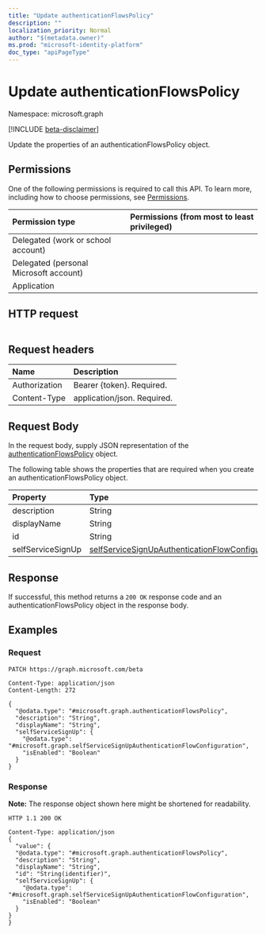 ```yaml
---
title: "Update authenticationFlowsPolicy"
description: ""
localization_priority: Normal
author: "$(metadata.owner)"
ms.prod: "microsoft-identity-platform"
doc_type: "apiPageType"
---
```


# Update authenticationFlowsPolicy

Namespace: microsoft.graph

[!INCLUDE [beta-disclaimer](../../includes/beta-disclaimer.md)]

Update the properties of an authenticationFlowsPolicy object.

## Permissions

One of the following permissions is required to call this API. To learn more, including how to choose permissions, see [Permissions](/graph/permissions-reference).

| Permission type                        | Permissions (from most to least privileged) |
| :------------------------------------- | :------------------------------------------ |
| Delegated (work or school account)     |                                             |
| Delegated (personal Microsoft account) |                                             |
| Application                            |                                             |

## HTTP request

<!-- {
  "blockType": "ignored"
}
-->

```http

```

## Request headers

| Name          | Description                 |
| :------------ | :-------------------------- |
| Authorization | Bearer {token}. Required.   |
| Content-Type  | application/json. Required. |

## Request Body

In the request body, supply JSON representation of the [authenticationFlowsPolicy](../resources/-authenticationflowspolicy.md) object.

<!-- Actions and Functions -->

<!-- CRUD Methods -->

The following table shows the properties that are required when you create an authenticationFlowsPolicy object.

| Property          | Type                                                                                                                 | Description |
| :---------------- | :------------------------------------------------------------------------------------------------------------------- | :---------- |
| description       | String                                                                                                               |             |
| displayName       | String                                                                                                               |             |
| id                | String                                                                                                               | Read-only.  |
| selfServiceSignUp | [selfServiceSignUpAuthenticationFlowConfiguration](../resources/selfservicesignupauthenticationflowconfiguration.md) |             |

## Response

If successful, this method returns a `200 OK` response code and an authenticationFlowsPolicy object in the response body.

## Examples

### Request

<!-- {
  "blockType": "request",
  "name": "update_authenticationflowspolicy"
}
-->

```http
PATCH https://graph.microsoft.com/beta

Content-Type: application/json
Content-Length: 272

{
  "@odata.type": "#microsoft.graph.authenticationFlowsPolicy",
  "description": "String",
  "displayName": "String",
  "selfServiceSignUp": {
    "@odata.type": "#microsoft.graph.selfServiceSignUpAuthenticationFlowConfiguration",
    "isEnabled": "Boolean"
  }
}

```

### Response

**Note:** The response object shown here might be shortened for readability.

<!-- {
  "blockType": "response",
  "truncated": true,
  "@odata.type": "Microsoft.Cpim.Api.DataModels.authenticationFlowsPolicy"
}
-->

```http
HTTP 1.1 200 OK

Content-Type: application/json
{
  "value": {
  "@odata.type": "#microsoft.graph.authenticationFlowsPolicy",
  "description": "String",
  "displayName": "String",
  "id": "String(identifier)",
  "selfServiceSignUp": {
    "@odata.type": "#microsoft.graph.selfServiceSignUpAuthenticationFlowConfiguration",
    "isEnabled": "Boolean"
  }
}
}

```

